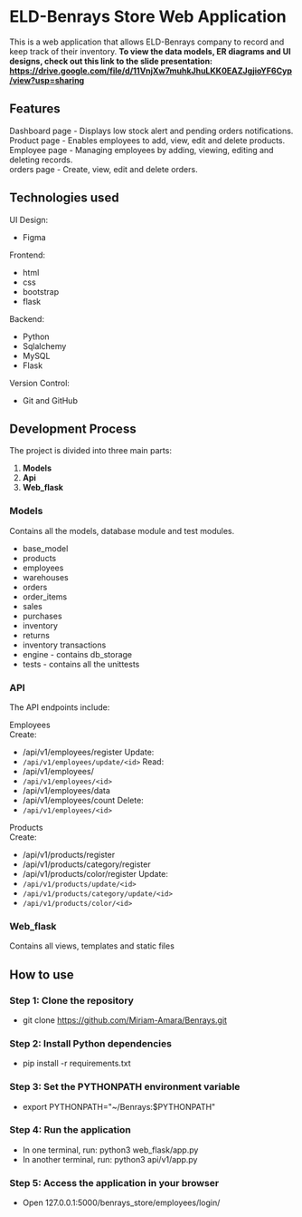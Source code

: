 # ELD-Benrays Store Web Application 

This is a web application that allows ELD-Benrays company to record and keep track of their inventory.
**To view the data models, ER diagrams and UI designs, check out this link to the slide presentation: https://drive.google.com/file/d/11VnjXw7muhkJhuLKK0EAZJgjioYF6Cyp/view?usp=sharing**

## Features 

Dashboard page - Displays low stock alert and pending orders notifications.<br>
Product page - Enables employees to add, view, edit and delete products.<br> 
Employee page - Managing employees by adding, viewing, editing and deleting records.<br>
orders page - Create, view, edit and delete orders.<br>


## Technologies used

UI Design:
 - Figma

Frontend:
 - html
 - css
 - bootstrap
 - flask

Backend:
- Python
- Sqlalchemy
- MySQL
- Flask

Version Control:
- Git and GitHub


## Development Process 

The project is divided into three main parts:
1. **Models**
2. **Api**
3. **Web_flask**

### Models 

Contains all the models, database module and test modules.
 - base_model
 - products
 - employees
 - warehouses
 - orders
 - order_items
 - sales
 - purchases
 - inventory
 - returns
 - inventory transactions
 - engine - contains db_storage
 - tests - contains all the unittests


### API
The API endpoints include:

Employees<br>
Create:<br>
 - /api/v1/employees/register 
Update:<br>
 - `/api/v1/employees/update/<id>`
Read:<br>
 - /api/v1/employees/
 - `/api/v1/employees/<id>`
 - /api/v1/employees/data
 - /api/v1/employees/count
 Delete:<br>
 - `/api/v1/employees/<id>`


Products<br>
Create:<br>
 - /api/v1/products/register
 - /api/v1/products/category/register
 - /api/v1/products/color/register
 Update:<br>
  - `/api/v1/products/update/<id>`
  - `/api/v1/products/category/update/<id>`
  - `/api/v1/products/color/<id>`


### Web_flask
Contains all views, templates and static files 



## How to use 

### Step 1: Clone the repository
- git clone https://github.com/Miriam-Amara/Benrays.git
### Step 2: Install Python dependencies
- pip install -r requirements.txt
### Step 3: Set the PYTHONPATH environment variable
- export PYTHONPATH="~/Benrays:$PYTHONPATH"<br>
### Step 4: Run the application
 - In one terminal, run:
        python3 web_flask/app.py
- In another terminal, run:
         python3 api/v1/app.py<br>
### Step 5: Access the application in your browser
- Open 127.0.0.1:5000/benrays_store/employees/login/
